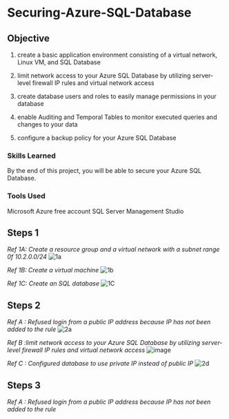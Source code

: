 # Securing-Azure-SQL-Database

## Objective
1. create a basic application environment consisting of a virtual network, Linux VM, and SQL Database

2. limit network access to your Azure SQL Database by utilizing server-level firewall IP rules and virtual network access

3. create database users and roles to easily manage permissions in your database

4. enable Auditing and Temporal Tables to monitor executed queries and changes to your data

5. configure a backup policy for your Azure SQL Database

### Skills Learned
By the end of this project, you will be able to secure your Azure SQL Database.

### Tools Used
Microsoft Azure free account
SQL Server Management Studio

## Steps 1
*Ref 1A: Create a resource group and a virtual network with a subnet range 0f 10.2.0.0/24*
![1a](https://github.com/techcoll/Securing-Azure-SQL-Database/assets/107801057/c2df35bc-7a03-429f-ad7e-90fdb141c0bc)

*Ref 1B: Create a virtual machine*
![1b](https://github.com/techcoll/Securing-Azure-SQL-Database/assets/107801057/a75ac448-1089-436f-a25d-29d107215a34)

*Ref 1C: Create an SQL database*
![1C](https://github.com/techcoll/Securing-Azure-SQL-Database/assets/107801057/7d8a7f14-89fd-412c-bf59-e6adc56f804a)

## Steps 2
*Ref A : Refused login from a public IP address because IP  has not been added to the rule*
![2a](https://github.com/techcoll/Securing-Azure-SQL-Database/assets/107801057/4998f4d9-d32a-4cee-af7c-4f12c1f9b878)

*Ref B :limit network access to your Azure SQL Database by utilizing server-level firewall IP rules and virtual network access*
![image](https://github.com/techcoll/Securing-Azure-SQL-Database/assets/107801057/f941e963-bbca-48d1-9bd5-4585fec96386)

*Ref C : Configured database to use private IP instead of public IP*
![2d](https://github.com/techcoll/Securing-Azure-SQL-Database/assets/107801057/fd674323-b5a8-4b93-810e-2fb3a904ad31)


## Steps 3
*Ref A : Refused login from a public IP address because IP  has not been added to the rule*



